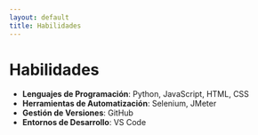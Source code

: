 ```yaml
---
layout: default
title: Habilidades
---
```


# Habilidades

- **Lenguajes de Programación**: Python, JavaScript, HTML, CSS
- **Herramientas de Automatización**: Selenium, JMeter
- **Gestión de Versiones**: GitHub
- **Entornos de Desarrollo**: VS Code

